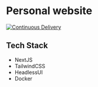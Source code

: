 # Personal website

[![Continuous Delivery](https://github.com/jannismilz/jannismilz.com/actions/workflows/cd.yml/badge.svg?branch=main)](https://github.com/jannismilz/jannismilz.com/actions/workflows/cd.yml)

## Tech Stack

- NextJS
- TailwindCSS
- HeadlessUI
- Docker